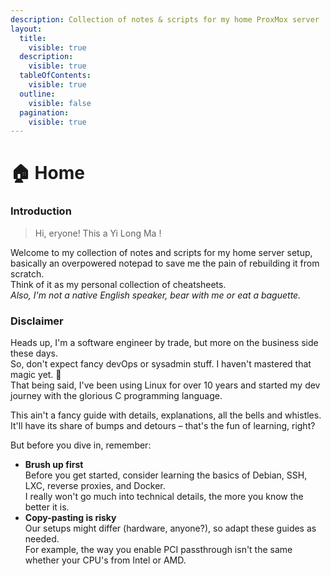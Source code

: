```yaml
---
description: Collection of notes & scripts for my home ProxMox server
layout:
  title:
    visible: true
  description:
    visible: true
  tableOfContents:
    visible: true
  outline:
    visible: false
  pagination:
    visible: true
---
```


# 🏠 Home

### Introduction

> Hi, eryone! This a Yi Long Ma !

Welcome to my collection of notes and scripts for my home server setup, basically an overpowered notepad to save me the pain of rebuilding it from scratch.\
Think of it as my personal collection of cheatsheets.\
_Also, I'm not a native English speaker, bear with me or eat a baguette._

### Disclaimer

Heads up, I'm a software engineer by trade, but more on the business side these days.\
So, don't expect fancy devOps or sysadmin stuff. I haven't mastered that magic yet. 🤡\
That being said, I've been using Linux for over 10 years and started my dev journey with the glorious C programming language.

This ain't a fancy guide with details, explanations, all the bells and whistles.\
It'll have its share of bumps and detours – that's the fun of learning, right?

But before you dive in, remember:

* **Brush up first**\
  Before you get started, consider learning the basics of Debian, SSH, LXC, reverse proxies, and Docker.\
  I really won't go much into technical details, the more you know the better it is.
* **Copy-pasting is risky**\
  Our setups might differ (hardware, anyone?), so adapt these guides as needed.\
  For example, the way you enable PCI passthrough isn't the same whether your CPU's from Intel or AMD.

